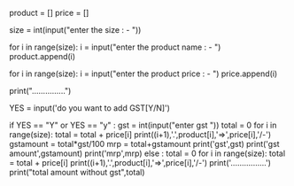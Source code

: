 product = []
price = []

size = int(input("enter the size : - "))

for i in range(size):
  i = input("enter the product name : - ")
  product.append(i)

for i in range(size):
  i = input("enter the product price : - ")
  price.append(i)

  print("...............")
  
YES = input('do you want to add GST[Y/N]')

if YES == "Y" or YES == "y" :
    gst = int(input("enter gst "))
    total = 0
    for i in range(size):
       total = total + price[i]
       print((i+1),'.',product[i],'=>',price[i],'/-')
    gstamount = total*gst/100
    mrp = total+gstamount
    print('gst',gst)
    print('gst amount',gstamount)
    print('mrp',mrp)
else :
  total = 0
  for i in range(size):
     total = total + price[i]
     print((i+1),'.',product[i],'=>',price[i],'/-')
  print('................')
  print("total amount without gst",total)
